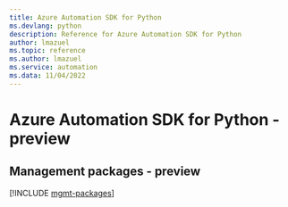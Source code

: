 ```yaml
---
title: Azure Automation SDK for Python
ms.devlang: python
description: Reference for Azure Automation SDK for Python
author: lmazuel
ms.topic: reference
ms.author: lmazuel
ms.service: automation
ms.data: 11/04/2022
---
```

# Azure Automation SDK for Python - preview

## Management packages - preview
[!INCLUDE [mgmt-packages](automation-mgmt-index.md)]
